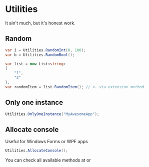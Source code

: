# Utilities

It ain't much, but it's honest work.

## Random

```csharp
var i = Utilities.RandomInt(0, 100);
var b = Utilities.RandomBool();

var list = new List<string>
{
    "1",
    "2"
};
var randomItem = list.RandomItem(); // <- via extension method
```

## Only one instance

```csharp
Utilities.OnlyOneInstance("MyAwesomeApp");
```

## Allocate console

Useful for Windows Forms or WPF apps

```csharp
Utilities.AllocateConsole();
```

You can check all available methods at <xref href="RadLibrary.RadExtensions" altProperty="RadExtensions"/> or <xref href="RadLibrary.Utilities" altProperty="Utilities"/>
